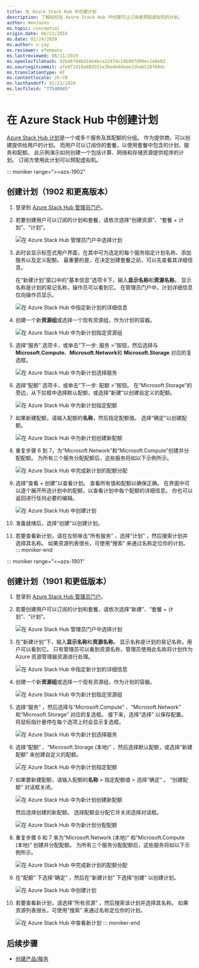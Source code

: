 ```yaml
---
title: 在 Azure Stack Hub 中创建计划
description: 了解如何在 Azure Stack Hub 中创建可让订阅者预配虚拟机的计划。
author: WenJason
ms.topic: conceptual
origin.date: 06/11/2019
ms.date: 02/24/2020
ms.author: v-jay
ms.reviewer: efemmano
ms.lastreviewed: 06/11/2019
ms.openlocfilehash: 92bd6f04bd1b64bca22474c14b987d99ec1e8e03
ms.sourcegitcommit: afe972418a883551e36ede8deae32ba6528fb8dc
ms.translationtype: HT
ms.contentlocale: zh-CN
ms.lasthandoff: 02/21/2020
ms.locfileid: "77540945"
---
```

# <a name="create-a-plan-in-azure-stack-hub"></a>在 Azure Stack Hub 中创建计划

[Azure Stack Hub 计划](azure-stack-overview.md)是一个或多个服务及其配额的分组。 作为提供商，可以创建提供给用户的计划。 而用户可以订阅你的套餐，以使用套餐中包含的计划、服务和配额。 此示例演示如何创建一个包括计算、网络和存储资源提供程序的计划。 订阅方使用此计划可以预配虚拟机。

::: moniker range=">=azs-1902"
## <a name="create-a-plan-1902-and-later"></a>创建计划（1902 和更高版本）

1. 登录到 [Azure Stack Hub 管理员门户](https://adminportal.local.azurestack.external)。

2. 若要创建用户可以订阅的计划和套餐，请依次选择“创建资源”、“套餐 + 计划”、“计划”。   
  
   ![在 Azure Stack Hub 管理员门户中选择计划](media/azure-stack-create-plan/select-plan.png)

3. 此时会显示标签式用户界面，在其中可为选定的每个服务指定计划名称、添加服务以及定义配额。 最重要的是，在决定创建套餐之前，可以先查看其详细信息。

   在“新建计划”窗口中的“基本信息”选项卡下，输入**显示名称**和**资源名称**。   显示名称是计划的易记名称，操作员可以看到它。 在管理员门户中，计划详细信息仅向操作员显示。

   ![在 Azure Stack Hub 中指定新计划的详细信息](media/azure-stack-create-plan/plan-name.png)

4. 创建一个新**资源组**或选择一个现有资源组，作为计划的容器。

   ![在 Azure Stack Hub 中为新计划指定资源组](media/azure-stack-create-plan/resource-group.png)

5. 选择“服务”  选项卡，或单击“下一步:  服务 >”按钮，然后选择与 **Microsoft.Compute**、**Microsoft.Network**和 **Microsoft.Storage** 对应的复选框。
  
   ![在 Azure Stack Hub 中为新计划选择服务](media/azure-stack-create-plan/services.png)

6. 选择“配额”  选项卡，或单击“下一步:  配额 >”按钮。 在“Microsoft.Storage”的旁边，从下拉框中选择默认配额，或选择“新建”以创建自定义的配额。  
  
   ![在 Azure Stack Hub 中为新计划指定配额](media/azure-stack-create-plan/quotas.png)

7. 如果新建配额，请输入配额的**名称**，然后指定配额值。 选择“确定”以创建配额。 

   ![在 Azure Stack Hub 中为新计划创建新配额](media/azure-stack-create-plan/new-quota.png)

8. 重复步骤 6 到 7，为“Microsoft.Network”和“Microsoft.Compute”创建并分配配额。   为所有三个服务分配配额后，这些服务将如以下示例所示。

   ![在 Azure Stack Hub 中完成新计划的配额分配](media/azure-stack-create-plan/all-quotas-assigned.png)

9. 选择“查看 + 创建”以查看计划。  查看所有值和配额以确保正确。 在界面中可以逐个展开所选计划中的配额，以查看计划中每个配额的详细信息。 你也可以返回进行任何必要的编辑。

   ![在 Azure Stack Hub 中创建计划](media/azure-stack-create-plan/create.png)

10. 准备就绪后，选择“创建”以创建计划。 

11. 若要查看新计划，请在左侧单击“所有服务”  ，选择“计划”  ，然后搜索计划并选择其名称。 如果资源列表很长，可使用“搜索”  来通过名称定位你的计划。
::: moniker-end

::: moniker range="<=azs-1901"
## <a name="create-a-plan-1901-and-earlier"></a>创建计划（1901 和更低版本）

1. 登录到 [Azure Stack Hub 管理员门户](https://adminportal.local.azurestack.external)。

2. 若要创建用户可以订阅的计划和套餐，请依次选择“新建”、“套餐 + 计划”、“计划”。   
  
   ![在 Azure Stack Hub 管理员门户中选择计划](media/azure-stack-create-plan/select-plan1901.png)

3. 在“新建计划”下，输入**显示名称**和**资源名称**。  显示名称是计划的易记名称，用户可以看到它。 只有管理员可以看到资源名称，管理员使用此名称将计划作为 Azure 资源管理器资源进行处理。

   ![在 Azure Stack Hub 中指定新计划的详细信息](media/azure-stack-create-plan/plan-name1901.png)

4. 创建一个新**资源组**或选择一个现有资源组，作为计划的容器。

   ![在 Azure Stack Hub 中为新计划指定资源组](media/azure-stack-create-plan/resource-group1901.png)

5. 选择“服务”  ，然后选择与“Microsoft.Compute”  、“Microsoft.Network”  和“Microsoft.Storage”  对应的复选框。 接下来，选择“选择”  以保存配置。 将鼠标指针悬停在每个选项上时会显示复选框。
  
   ![在 Azure Stack Hub 中为新计划选择服务](media/azure-stack-create-plan/services1901.png)

6. 选择“配额”  、“Microsoft.Storage (本地)”  ，然后选择默认配额，或选择“新建配额”  来创建自定义的配额。
  
   ![在 Azure Stack Hub 中为新计划指定配额](media/azure-stack-create-plan/quotas1901.png)

7. 如果要新建配额，请输入配额的**名称** > 指定配额值 > 选择“确定”  。 “创建配额”  对话框关闭。

   ![在 Azure Stack Hub 中为新计划创建新配额](media/azure-stack-create-plan/new-quota1901.png)

   然后选择创建的新配额。 选择配额会分配它并关闭选择对话框。
  
   ![在 Azure Stack Hub 中为新计划分配配额](media/azure-stack-create-plan/assign-quota1901.png)

8. 重复步骤 6 和 7 来为“Microsoft.Network (本地)”  和“Microsoft.Compute (本地)”  创建并分配配额。 为所有三个服务分配配额后，这些服务将如以下示例所示。

   ![在 Azure Stack Hub 中完成新计划的配额分配](media/azure-stack-create-plan/all-quotas-assigned1901.png)

9. 在“配额”  下选择“确定”  ，然后在“新建计划”  下选择“创建”  以创建计划。

    ![在 Azure Stack Hub 中创建计划](media/azure-stack-create-plan/create1901.png)

10. 若要查看新计划，请选择“所有资源”  ，然后搜索该计划并选择其名称。 如果资源列表很长，可使用“搜索”  来通过名称定位你的计划。

    ![在 Azure Stack Hub 中查看新计划](media/azure-stack-create-plan/plan-overview1901.png)
::: moniker-end

## <a name="next-steps"></a>后续步骤

* [创建产品/服务](azure-stack-create-offer.md)
